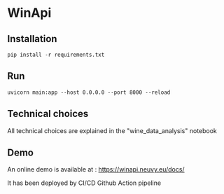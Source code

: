 # WinApi

## Installation

```
pip install -r requirements.txt
```

## Run

```
uvicorn main:app --host 0.0.0.0 --port 8000 --reload
```


## Technical choices

All technical choices are explained in the "wine_data_analysis" notebook

## Demo

An online demo is available at : https://winapi.neuvy.eu/docs/

It has been deployed by CI/CD Github Action pipeline